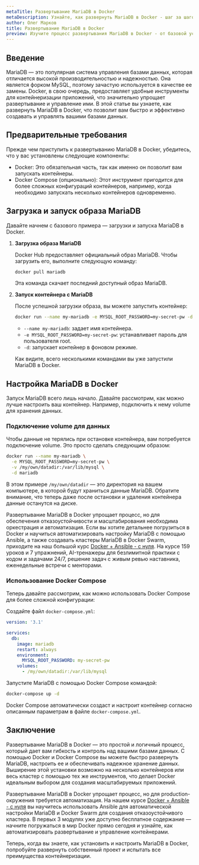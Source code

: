 ```yaml
---
metaTitle: Развертывание MariaDB в Docker
metaDescription: Узнайте, как развернуть MariaDB в Docker - шаг за шагом настройте и запустите свою базу данных для использования в контейнерах
author: Олег Марков
title: Развертывание MariaDB в Docker
preview: Изучите процесс развертывания MariaDB в Docker - от базовой установки до настройки и запуска контейнера с базой данных. Примеры и объяснения помогут вам на каждом этапе
---
```


## Введение

MariaDB — это популярная система управления базами данных, которая отличается высокой производительностью и надежностью. Она является форком MySQL, поэтому зачастую используется в качестве ее замены. Docker, в свою очередь, предоставляет удобные инструменты для контейнеризации приложений, что значительно упрощает развертывание и управление ими. В этой статье вы узнаете, как развернуть MariaDB в Docker, что позволит вам быстро и эффективно создавать и управлять вашими базами данных.

## Предварительные требования

Прежде чем приступить к развертыванию MariaDB в Docker, убедитесь, что у вас установлены следующие компоненты:

- Docker: Это обязательная часть, так как именно он позволит вам запускать контейнеры.
- Docker Compose (опционально): Этот инструмент пригодится для более сложных конфигураций контейнеров, например, когда необходимо запускать несколько контейнеров одновременно.

## Загрузка и запуск образа MariaDB

Давайте начнем с базового примера — загрузки и запуска MariaDB в Docker.

1. **Загрузка образа MariaDB**

   Docker Hub предоставляет официальный образ MariaDB. Чтобы загрузить его, выполните следующую команду:

   ```bash
   docker pull mariadb
   ```

   Эта команда скачает последний доступный образ MariaDB.

2. **Запуск контейнера с MariaDB**

   После успешной загрузки образа, вы можете запустить контейнер:

   ```bash
   docker run --name my-mariadb -e MYSQL_ROOT_PASSWORD=my-secret-pw -d mariadb
   ```

   - `--name my-mariadb`: задает имя контейнера.
   - `-e MYSQL_ROOT_PASSWORD=my-secret-pw`: устанавливает пароль для пользователя root.
   - `-d`: запускает контейнер в фоновом режиме.

   Как видите, всего несколькими командами вы уже запустили MariaDB в Docker.

## Настройка MariaDB в Docker

Запуск MariaDB всего лишь начало. Давайте рассмотрим, как можно лучше настроить ваш контейнер. Например, подключить к нему volume для хранения данных.

### Подключение volume для данных

Чтобы данные не терялись при остановке контейнера, вам потребуется подключение volume. Это просто сделать следующим образом:

```bash
docker run --name my-mariadb \
  -e MYSQL_ROOT_PASSWORD=my-secret-pw \
  -v /my/own/datadir:/var/lib/mysql \
  -d mariadb
```

В этом примере `/my/own/datadir` — это директория на вашем компьютере, в которой будут храниться данные MariaDB. Обратите внимание, что теперь даже после остановки и удаления контейнера данные останутся на диске.

Развертывание MariaDB в Docker упрощает процесс, но для обеспечения отказоустойчивости и масштабирования необходима оркестрация и автоматизация. Если вы хотите детальнее погрузиться в Docker и научиться автоматизировать настройку MariaDB с помощью Ansible, а также создавать кластеры MariaDB в Docker Swarm, приходите на наш большой курс [Docker + Ansible - с нуля](https://purpleschool.ru/course/docker). На курсе 159 уроков и 7 упражнений, AI-тренажеры для безлимитной практики с кодом и задачами 24/7, решение задач с живым ревью наставника, еженедельные встречи с менторами.

### Использование Docker Compose

Теперь давайте рассмотрим, как можно использовать Docker Compose для более сложной конфигурации:

Создайте файл `docker-compose.yml`:

```yaml
version: '3.1'

services:
  db:
    image: mariadb
    restart: always
    environment:
      MYSQL_ROOT_PASSWORD: my-secret-pw
    volumes:
      - /my/own/datadir:/var/lib/mysql
```

Запустите MariaDB с помощью Docker Compose командой:

```bash
docker-compose up -d
```

Docker Compose автоматически создаст и настроит контейнер согласно описанным параметрам в файле `docker-compose.yml`.

## Заключение

Развертывание MariaDB в Docker — это простой и логичный процесс, который дает вам гибкость и контроль над вашими базами данных. С помощью Docker и Docker Compose вы можете быстро развернуть MariaDB, настроить ее и обеспечивать надежное хранение данных. Выширение этой установки возможно на несколько контейнеров или весь кластер с помощью тех же инструментов, что делает Docker идеальным выбором для создания масштабируемых приложений.

Развертывание MariaDB в Docker упрощает процесс, но для production-окружения требуется автоматизация. На нашем курсе [Docker + Ansible - с нуля](https://purpleschool.ru/course/docker) вы научитесь использовать Ansible для автоматической настройки MariaDB и Docker Swarm для создания отказоустойчивого кластера. В первых 3 модулях уже доступно бесплатное содержание — начните погружаться в мир Docker прямо сегодня и узнайте, как автоматизировать развертывание и управление контейнерами.

Теперь, когда вы знаете, как установить и настроить MariaDB в Docker, попробуйте развернуть собственный проект и испытать все преимущества контейнеризации.
